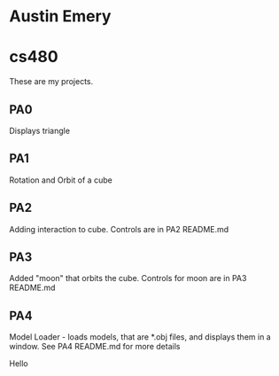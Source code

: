 # Austin Emery
# cs480

These are my projects.

## PA0
Displays triangle

## PA1
Rotation and Orbit of a cube

## PA2
Adding interaction to cube. Controls are in PA2 README.md

## PA3
Added "moon" that orbits the cube. Controls for moon are in PA3 README.md

## PA4 
Model Loader - loads models, that are *.obj files, and displays them in a window.
See PA4 README.md for more details

Hello

